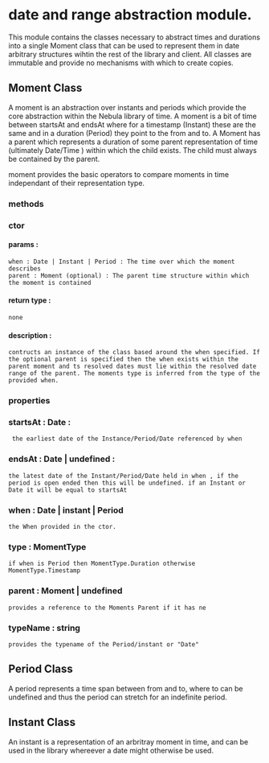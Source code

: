 # date and range abstraction module.

This module contains the classes necessary to abstract times and durations into a single Moment class that can be used to represent them in date arbitrary structures wihtin the rest of the library and client. All classes are immutable and provide no mechanisms with which to create copies. 

## Moment Class
A moment is an abstraction over instants and periods which provide the core abstraction within the Nebula library of time. A moment is a bit of time between startsAt and endsAt where for a timestamp (Instant) these are the same and in a duration (Period) they point to the from and to. A Moment has a parent which represents a duration of some parent representation of time (ultimately Date/Time ) within which the child exists. The child must always be contained by the parent. 

moment provides the basic operators to compare moments in time independant of their representation type. 

### methods

### ctor
#### params : 
    when : Date | Instant | Period : The time over which the moment describes
    parent : Moment (optional) : The parent time structure within which the moment is contained
#### return type : 
    none
#### description :
    contructs an instance of the class based around the when specified. If the optional parent is specified then the when exists within the parent moment and ts resolved dates must lie within the resolved date range of the parent. The moments type is inferred from the type of the provided when. 
 

### properties

### startsAt : Date : 
     the earliest date of the Instance/Period/Date referenced by when 
### endsAt : Date | undefined :
    the latest date of the Instant/Period/Date held in when , if the period is open ended then this will be undefined. if an Instant or Date it will be equal to startsAt  
### when : Date | instant | Period 
    the When provided in the ctor. 
### type : MomentType
    if when is Period then MomentType.Duration otherwise MomentType.Timestamp
### parent : Moment | undefined
    provides a reference to the Moments Parent if it has ne
### typeName : string 
    provides the typename of the Period/instant or "Date"
## Period Class
A period represents a time span between from and to, where to can be undefined and thus the period can stretch for an indefinite period. 

## Instant Class
An instant is a representation of an arbritray moment in time, and can be used in the library whereever a date might otherwise be used.
